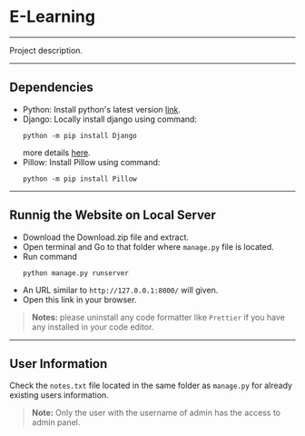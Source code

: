 # E-Learning
___
Project description.
___
## Dependencies
* Python: Install python's latest version [link](https://www.python.org/downloads/).
* Django: Locally install django using command: 
    ```
    python -m pip install Django
    ```
    more details [here](https://docs.djangoproject.com/en/4.2/howto/windows/).
* Pillow: Install Pillow using command:
    ```
    python -m pip install Pillow
    ``` 

___
## Runnig the Website on Local Server
* Download the Download.zip file and extract.
* Open terminal and Go to that folder where `manage.py` file is located.
* Run command
    ```
    python manage.py runserver
    ```
* An URL similar to `http://127.0.0.1:8000/` will given.
* Open this link in your browser.
> **Notes:** please uninstall any code formatter like `Prettier` if you have any installed in your code editor.

___
## User Information
Check the `notes.txt` file located in the same folder as `manage.py` for already existing users information.
> **Note:** Only the user with the username of admin has the access to admin panel.
